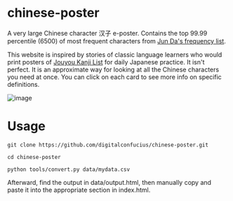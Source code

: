 # chinese-poster
A very large Chinese character 汉子 e-poster. Contains the top 99.99 percentile (6500) of most frequent characters from [Jun Da's frequency list](https://lingua.mtsu.edu/chinese-computing/statistics/char/list.php?Which=MO).

This website is inspired by stories of classic language learners who would print posters of [Jouyou Kanji List](https://en.wikipedia.org/wiki/List_of_j%C5%8Dy%C5%8D_kanji) for daily Japanese practice. It isn't perfect. It is an approximate way for looking at all the Chinese characters you need at once. You can click on each card to see more info on specific definitions.

![image](https://github.com/digitalconfucius/chinese-poster/assets/156959605/99395404-36a8-4ff2-9802-8182788dbefd)

# Usage

```
git clone https://github.com/digitalconfucius/chinese-poster.git

cd chinese-poster

python tools/convert.py data/mydata.csv
```

Afterward, find the output in data/output.html, then manually copy and paste it into the appropriate section in index.html.
